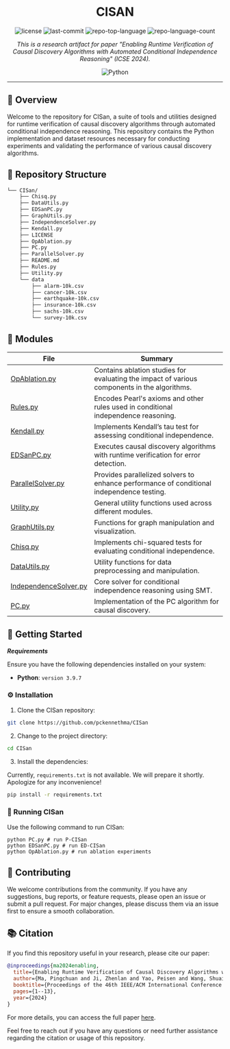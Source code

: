<p align="center">
    <h1 align="center">CISAN</h1>
</p>

<p align="center">
	<img src="https://img.shields.io/github/license/pckennethma/CISan?style=flat&color=0080ff" alt="license">
	<img src="https://img.shields.io/github/last-commit/pckennethma/CISan?style=flat&logo=git&logoColor=white&color=0080ff" alt="last-commit">
	<img src="https://img.shields.io/github/languages/top/pckennethma/CISan?style=flat&color=0080ff" alt="repo-top-language">
	<img src="https://img.shields.io/github/languages/count/pckennethma/CISan?style=flat&color=0080ff" alt="repo-language-count">
<p>
<p align="center">
		<em>This is a research artifact for paper "Enabling Runtime Verification of Causal Discovery Algorithms with Automated Conditional Independence Reasoning" (ICSE 2024).</em>
</p>
<p align="center">
	<img src="https://img.shields.io/badge/Python-3776AB.svg?style=flat&logo=Python&logoColor=white" alt="Python">
</p>
<hr>

## 📍 Overview

Welcome to the repository for CISan, a suite of tools and utilities designed for runtime verification of causal discovery algorithms through automated conditional independence reasoning. This repository contains the Python implementation and dataset resources necessary for conducting experiments and validating the performance of various causal discovery algorithms.


## 📂 Repository Structure

```sh
└── CISan/
    ├── Chisq.py
    ├── DataUtils.py
    ├── EDSanPC.py
    ├── GraphUtils.py
    ├── IndependenceSolver.py
    ├── Kendall.py
    ├── LICENSE
    ├── OpAblation.py
    ├── PC.py
    ├── ParallelSolver.py
    ├── README.md
    ├── Rules.py
    ├── Utility.py
    └── data
        ├── alarm-10k.csv
        ├── cancer-10k.csv
        ├── earthquake-10k.csv
        ├── insurance-10k.csv
        ├── sachs-10k.csv
        └── survey-10k.csv
```


## 🧩 Modules


| File                                                                                            | Summary                                                                                   |
| ---                                                                                             | ---                                                                                       |
| [OpAblation.py](https://github.com/pckennethma/CISan/blob/master/OpAblation.py)                 | Contains ablation studies for evaluating the impact of various components in the algorithms. |
| [Rules.py](https://github.com/pckennethma/CISan/blob/master/Rules.py)                           | Encodes Pearl's axioms and other rules used in conditional independence reasoning.         |
| [Kendall.py](https://github.com/pckennethma/CISan/blob/master/Kendall.py)                       | Implements Kendall’s tau test for assessing conditional independence.                      |
| [EDSanPC.py](https://github.com/pckennethma/CISan/blob/master/EDSanPC.py)                       | Executes causal discovery algorithms with runtime verification for error detection.        |
| [ParallelSolver.py](https://github.com/pckennethma/CISan/blob/master/ParallelSolver.py)         | Provides parallelized solvers to enhance performance of conditional independence testing.  |
| [Utility.py](https://github.com/pckennethma/CISan/blob/master/Utility.py)                       | General utility functions used across different modules.                                   |
| [GraphUtils.py](https://github.com/pckennethma/CISan/blob/master/GraphUtils.py)                 | Functions for graph manipulation and visualization.                                        |
| [Chisq.py](https://github.com/pckennethma/CISan/blob/master/Chisq.py)                           | Implements chi-squared tests for evaluating conditional independence.                      |
| [DataUtils.py](https://github.com/pckennethma/CISan/blob/master/DataUtils.py)                   | Utility functions for data preprocessing and manipulation.                                  |
| [IndependenceSolver.py](https://github.com/pckennethma/CISan/blob/master/IndependenceSolver.py) | Core solver for conditional independence reasoning using SMT.                              |
| [PC.py](https://github.com/pckennethma/CISan/blob/master/PC.py)                                 | Implementation of the PC algorithm for causal discovery.                                   |



## 🚀 Getting Started

***Requirements***

Ensure you have the following dependencies installed on your system:

* **Python**: `version 3.9.7`

### ⚙️ Installation

1. Clone the CISan repository:

```sh
git clone https://github.com/pckennethma/CISan
```

2. Change to the project directory:

```sh
cd CISan
```

3. Install the dependencies:

Currently, `requirements.txt` is not available. We will prepare it shortly. Apologize for any inconvenience!

```sh
pip install -r requirements.txt
```

### 🤖 Running CISan

Use the following command to run CISan:

```
python PC.py # run P-CISan
python EDSanPC.py # run ED-CISan
python OpAblation.py # run ablation experiments
```

## 🤝 Contributing

We welcome contributions from the community. If you have any suggestions, bug reports, or feature requests, please open an issue or submit a pull request. For major changes, please discuss them via an issue first to ensure a smooth collaboration.

## 📚 Citation

If you find this repository useful in your research, please cite our paper:

```bibtex
@inproceedings{ma2024enabling,
  title={Enabling Runtime Verification of Causal Discovery Algorithms with Automated Conditional Independence Reasoning},
  author={Ma, Pingchuan and Ji, Zhenlan and Yao, Peisen and Wang, Shuai and Ren, Kui},
  booktitle={Proceedings of the 46th IEEE/ACM International Conference on Software Engineering},
  pages={1--13},
  year={2024}
}
```

For more details, you can access the full paper [here](https://doi.org/10.1145/3597503.3623348).

Feel free to reach out if you have any questions or need further assistance regarding the citation or usage of this repository.
